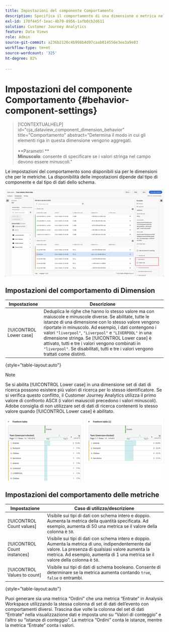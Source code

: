 ```yaml
---
title: Impostazioni del componente Comportamento
description: Specifica il comportamento di una dimensione o metrica nel reporting.
exl-id: 170f445f-1eac-4b70-8956-1afb0cb2d611
solution: Customer Journey Analytics
feature: Data Views
role: Admin
source-git-commit: a236b2126c4b998b4d97caab014556e3ee3a9e83
workflow-type: tm+mt
source-wordcount: '325'
ht-degree: 82%

---
```


# Impostazioni del componente Comportamento {#behavior-component-settings}

<!-- markdownlint-disable MD034 -->

>[!CONTEXTUALHELP]
>id="cja_dataview_component_dimension_behavior"
>title="Comportamento"
>abstract="Determina il modo in cui gli elementi riga in questa dimensione vengono aggregati.<br/><br/>**Parametri **<br/>**Minuscolo**: consente di specificare se i valori stringa nel campo devono essere minuscoli."

<!-- markdownlint-enable MD034 -->


Le impostazioni del comportamento sono disponibili sia per le dimensioni che per le metriche. La disponibilità delle impostazioni dipende dal tipo di componente e dal tipo di dati dello schema.

![Impostazioni del comportamento](../assets/behavior-settings.png)

## Impostazioni del comportamento di Dimension

| Impostazione | Descrizione |
| --- | --- |
| [!UICONTROL Lower case] | Deduplica le righe che hanno lo stesso valore ma con maiuscole e minuscole diverse. Se abilitate, tutte le istanze di una dimensione con lo stesso valore vengono riportate in minuscolo. Ad esempio, i dati contengono i valori `"liverpool"`, `"Liverpool"` e `"LIVERPOOL"` in una dimensione stringa. Se [!UICONTROL Lower case] è attivato, tutti e tre i valori vengono combinati in `"liverpool"`. Se disabilitati, tutti e tre i valori vengono trattati come distinti. |

{style="table-layout:auto"}

>[!NOTE]
>
>Se si abilita [!UICONTROL Lower case] in una dimensione set di dati di ricerca possono esistere più valori di ricerca per lo stesso identificatore. Se si verifica questo conflitto, il Customer Journey Analytics utilizza il primo valore di confronto ASCII (i valori maiuscoli precedono i valori minuscoli). Adobe consiglia di non utilizzare set di dati di ricerca contenenti lo stesso valore quando [!UICONTROL Lower case] è abilitato.

![Dimensione sensibile a maiuscole e minuscole](../assets/case-sens-workspace.png)

## Impostazioni del comportamento delle metriche

| Impostazione | Caso di utilizzo/descrizione |
| --- | --- |
| [!UICONTROL Count values] | Visibile sui tipi di dati con schema intero e doppio. Aumenta la metrica della quantità specificata. Ad esempio, aumenta di 50 una metrica se il valore della colonna è `50`. |
| [!UICONTROL Count instances] | Visibile sui tipi di dati con schema intero e doppio. Aumenta la metrica di uno, indipendentemente dal valore. La presenza di qualsiasi valore aumenta la metrica. Ad esempio, aumenta di 1 una metrica se il valore della colonna è `50`. |
| [!UICONTROL Values to count] | Visibile sui tipi di dati di schema booleano. Consente di determinare se la metrica aumenta contando `true`, `false` o entrambi. |

{style="table-layout:auto"}

Puoi generare sia una metrica “Ordini” che una metrica “Entrate” in Analysis Workspace utilizzando la stessa colonna di set di dati dell’evento con comportamenti diversi. Trascina due volte la colonna del set di dati “Entrate” nella visualizzazione dati e imposta uno su “Valori di conteggio” e l’altro su “istanze di conteggio”. La metrica “Ordini” conta le istanze, mentre la metrica “Entrate” conta i valori.
